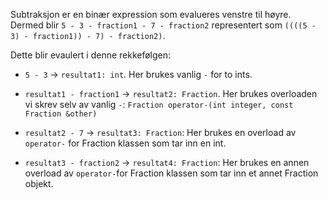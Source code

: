 Subtraksjon er en binær expression som evalueres venstre til høyre.
Dermed blir `5 - 3 - fraction1 - 7 - fraction2` representert som `((((5 - 3) - fraction1)) - 7) - fraction2)`.

Dette blir evaulert i denne rekkefølgen:
- `5 - 3` -> `resultat1: int`. Her brukes vanlig `-` for to ints.

- `resultat1 - fraction1` -> `resultat2: Fraction`. Her brukes overloaden vi skrev selv av vanlig `-`: `Fraction operator-(int integer, const Fraction &other)`

- `resultat2 - 7` -> `resultat3: Fraction`: Her brukes en overload av `operator-` for Fraction klassen som tar inn en int.

- `resultat3 - fraction2` -> `resultat4: Fraction`: Her brukes en annen overload av `operator-`for Fraction klassen som tar inn et annet Fraction objekt.
